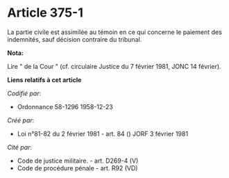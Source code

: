 # Article 375-1

La partie civile est assimilée au témoin en ce qui concerne le paiement des indemnités, sauf décision contraire du tribunal.

**Nota:**

Lire " de la Cour " (cf. circulaire Justice du 7 février 1981, JONC 14 février).

**Liens relatifs à cet article**

_Codifié par_:

  - Ordonnance 58-1296 1958-12-23

_Créé par_:

  - Loi n°81-82 du 2 février 1981 - art. 84 () JORF 3 février 1981

_Cité par_:

  - Code de justice militaire. - art. D269-4 (V)
  - Code de procédure pénale - art. R92 (VD)
